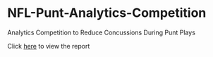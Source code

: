 # NFL-Punt-Analytics-Competition
Analytics Competition to Reduce Concussions During Punt Plays

Click [here](http://htmlpreview.github.io/?https://github.com/dsaltz432/NFL-Punt-Analytics-Competition/blob/master/NFL-Punt-Analytics-Competition.html) to view the report